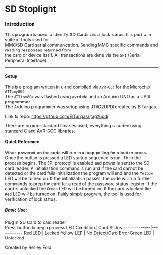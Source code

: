 # SD Stoplight #

### Introduction ###
This program is used to identify SD Cards `CMD42` lock status. It is part of a suite of tools used for  
MMC/SD Card serial communication. Sending MMC specific commands and reading responses returned from  
the card or device itself. All transactions are done via the `SPI` (Serial Peripheral Interface).   

- - - -

#### Setup ####
This is a program written in `C` and compiled via `AVR-GCC` for the Microchip `ATTiny804`  
The `ATTiny804` was flashed using `avrdude` and an Arduino UNO as a UPDI programmer  
The Arduino programmer was setup using JTAG2UPDI created by ElTangas.  

Link to repo: https://github.com/ElTangas/jtag2updi  

There are no non-standard libraries used, everything is coded using standard C and AVR-GCC libraries. 


#### Quick Reference ####
When powered on the code will run in a loop polling for a button press. Once the button is pressed a LED startup sequence
is run. Then the process begins. The SPI protocol is enabled and power is sent to the SD card reader. A initialization 
command is run and if the card cannot be detected or the card fails initialization the program will end and the `Yellow`  
LED will be turned on. If the initialization passes, the code will run further commands to prep the card for a read of the 
password status register. If the card is unlocked the `Green` LED will be turned on. If the card is locked the `Red` LED
will be turned on. Fairly simple program, the tool is used for verification of lock status.


##### Basic Use: #####
Plug in SD Card to card reader  
Press button to begin process 
LED Condition | Card Status
--------------|------------
Red LED       | Locked
Yellow LED    | No Detect/Card Error
Green LED     | Unlocked

Created by Reilley Ford
